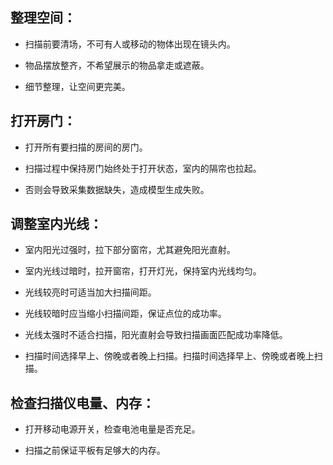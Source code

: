 ## 整理空间：

* 扫描前要清场，不可有人或移动的物体出现在镜头内。

* 物品摆放整齐，不希望展示的物品拿走或遮蔽。

* 细节整理，让空间更完美。

## 打开房门：

* 打开所有要扫描的房间的房门。

* 扫描过程中保持房门始终处于打开状态，室内的隔帘也拉起。

* 否则会导致采集数据缺失，造成模型生成失败。

## 调整室内光线：



* 室内阳光过强时，拉下部分窗帘，尤其避免阳光直射。

* 室内光线过暗时，拉开窗帘，打开灯光，保持室内光线均匀。

* 光线较亮时可适当加大扫描间距。

* 光线较暗时应当缩小扫描间距，保证点位的成功率。

* 光线太强时不适合扫描，阳光直射会导致扫描画面匹配成功率降低。

* 扫描时间选择早上、傍晚或者晚上扫描。扫描时间选择早上、傍晚或者晚上扫描。

## 检查扫描仪电量、内存：

* 打开移动电源开关，检查电池电量是否充足。

* 扫描之前保证平板有足够大的内存。



